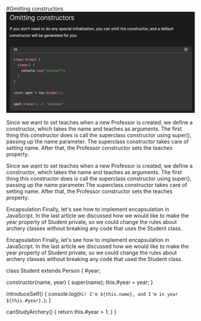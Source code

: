 #Omitting  constructors
![alt text](image.png)

Since we want to set teaches when a new Professor is created, we define a constructor, which takes the name and teaches as arguments. The first thing this constructor does is call the superclass constructor using super(), passing up the name parameter. The superclass constructor takes care of setting name. After that, the Professor constructor sets the teaches property.

Since we want to set teaches when a new Professor is created, we 
define a constructor, which takes the name and teaches as arguments.
The first thing this constructor does is call the superclass
constructor using super(), passing up the name parameter.The
superclass constructor takes care of setting name. After that, the 
Professor constructor sets the teaches property.

Encapsulation
Finally, let's see how to implement encapsulation in JavaScript. In the last article we discussed how we would like to make the year property of Student private, so we could change the rules about archery classes without breaking any code that uses the Student class.


Encapsulation 
Finally, let's see how to implement encapsulation in JavaScript. In the last article we discussed how we would like to make the year 
property of Student private, so we could change the rules about 
archery classes without breaking any code that used the Student class.



class Student extends Person {
  #year;

  constructor(name, year) {
    super(name);
    this.#year = year;
  }

  introduceSelf() {
    console.log(`Hi! I'm ${this.name}, and I'm in year ${this.#year}.`);
  }

  canStudyArchery() {
    return this.#year > 1;
  }
}
